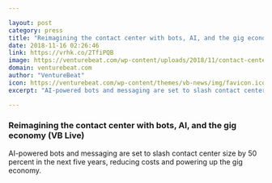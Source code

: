 ```yaml
---

layout: post
category: press
title: "Reimagining the contact center with bots, AI, and the gig economy (VB Live)"
date: 2018-11-16 02:26:46
link: https://vrhk.co/2TfiPQB
image: https://venturebeat.com/wp-content/uploads/2018/11/contact-center.shutterstock_361886333.jpg?fit=1200%2C850&strip=all
domain: venturebeat.com
author: "VentureBeat"
icon: https://venturebeat.com/wp-content/themes/vb-news/img/favicon.ico
excerpt: "AI-powered bots and messaging are set to slash contact center size by 50 percent in the next five years, reducing costs and powering up the gig economy."

---
```


### Reimagining the contact center with bots, AI, and the gig economy (VB Live)

AI-powered bots and messaging are set to slash contact center size by 50 percent in the next five years, reducing costs and powering up the gig economy.